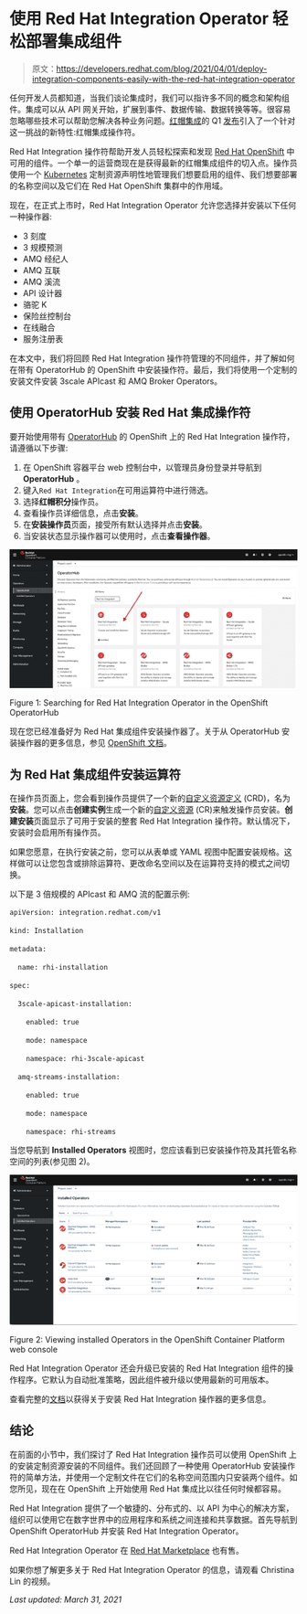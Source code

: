 # 使用 Red Hat Integration Operator 轻松部署集成组件

> 原文：<https://developers.redhat.com/blog/2021/04/01/deploy-integration-components-easily-with-the-red-hat-integration-operator>

任何开发人员都知道，当我们谈论集成时，我们可以指许多不同的概念和架构组件。集成可以从 API 网关开始，扩展到事件、数据传输、数据转换等等。很容易忽略哪些技术可以帮助您解决各种业务问题。[红帽集成](https://developers.redhat.com/integration/)的 Q1 [发布](https://www.redhat.com/en/blog/red-hat-delivers-new-change-data-capture-capabilities-and-enhances-user-experience-latest-red-hat-integration-release)引入了一个针对这一挑战的新特性:红帽集成操作符。

Red Hat Integration 操作符帮助开发人员轻松探索和发现 [Red Hat OpenShift](https://developers.redhat.com/products/openshift/overview) 中可用的组件。一个单一的运营商现在是获得最新的红帽集成组件的切入点。操作员使用一个 [Kubernetes](/topics/kubernetes/) 定制资源声明性地管理我们想要启用的组件、我们想要部署的名称空间以及它们在 Red Hat OpenShift 集群中的作用域。

现在，在正式上市时，Red Hat Integration Operator 允许您选择并安装以下任何一种操作器:

*   3 刻度
*   3 规模预测
*   AMQ 经纪人
*   AMQ 互联
*   AMQ 溪流
*   API 设计器
*   骆驼 K
*   保险丝控制台
*   在线融合
*   服务注册表

在本文中，我们将回顾 Red Hat Integration 操作符管理的不同组件，并了解如何在带有 OperatorHub 的 OpenShift 中安装操作符。最后，我们将使用一个定制的安装文件安装 3scale APIcast 和 AMQ Broker Operators。

## 使用 OperatorHub 安装 Red Hat 集成操作符

要开始使用带有 [OperatorHub](https://docs.openshift.com/container-platform/4.7/operators/understanding/olm-understanding-operatorhub.html) 的 OpenShift 上的 Red Hat Integration 操作符，请遵循以下步骤:

1.  在 OpenShift 容器平台 web 控制台中，以管理员身份登录并导航到 **OperatorHub** 。
2.  键入`Red Hat Integration`在可用运算符中进行筛选。
3.  选择**红帽积分**操作员。
4.  查看操作员详细信息，点击**安装**。
5.  在**安装操作员**页面，接受所有默认选择并点击**安装**。
6.  当安装状态显示操作器可以使用时，点击**查看操作器**。

[![Locating Red Hat Integration in the OpenShift OperatorHub via a filter search](img/34674be2ec42adf278f1cc069884998a.png "rhi-operator-hub")](/sites/default/files/blog/2021/03/rhi-operator-hub.png)

Figure 1: Searching for Red Hat Integration Operator in the OpenShift OperatorHub

现在您已经准备好为 Red Hat 集成组件安装操作器了。关于从 OperatorHub 安装操作器的更多信息，参见 [OpenShift 文档](https://docs.openshift.com/container-platform/4.7/operators/admin/olm-adding-operators-to-cluster.html#olm-installing-operators-from-operatorhub_olm-adding-operators-to-a-cluster)。

## 为 Red Hat 集成组件安装运算符

在操作员页面上，您会看到操作员提供了一个新的[自定义资源定义](https://kubernetes.io/docs/tasks/extend-kubernetes/custom-resources/custom-resource-definitions/) (CRD)，名为**安装**。您可以点击**创建实例**生成一个新的[自定义资源](https://kubernetes.io/docs/concepts/extend-kubernetes/api-extension/custom-resources/) (CR)来触发操作员安装。**创建安装**页面显示了可用于安装的整套 Red Hat Integration 操作符。默认情况下，安装时会启用所有操作员。

如果您愿意，在执行安装之前，您可以从表单或 YAML 视图中配置安装规格。这样做可以让您包含或排除运算符、更改命名空间以及在运算符支持的模式之间切换。

以下是 3 倍规模的 APIcast 和 AMQ 流的配置示例:

```
apiVersion: integration.redhat.com/v1

kind: Installation

metadata:

  name: rhi-installation

spec:

  3scale-apicast-installation:

    enabled: true 

    mode: namespace

    namespace: rhi-3scale-apicast

  amq-streams-installation:

    enabled: true

    mode: namespace 

    namespace: rhi-streams

```

当您导航到 **Installed Operators** 视图时，您应该看到已安装操作符及其托管名称空间的列表(参见图 2)。

[![A list of installed Operators in the OpenShift Container Platform web console](img/fb2682d25d4a33512fa848ebd1dca2bf.png "installed_operators")](/sites/default/files/blog/2021/03/isntalled_operators.png)

Figure 2: Viewing installed Operators in the OpenShift Container Platform web console

Red Hat Integration Operator 还会升级已安装的 Red Hat Integration 组件的操作程序。它默认为自动批准策略，因此组件被升级以使用最新的可用版本。

查看完整的[文档](https://access.redhat.com/documentation/en-us/red_hat_integration/2020-q4/html-single/installing_the_red_hat_integration_operator_on_openshift/index)以获得关于安装 Red Hat Integration 操作器的更多信息。

## 结论

在前面的小节中，我们探讨了 Red Hat Integration 操作员可以使用 OpenShift 上的安装定制资源安装的不同组件。我们还回顾了一种使用 OperatorHub 安装操作符的简单方法，并使用一个定制文件在它们的名称空间范围内只安装两个组件。如您所见，现在在 OpenShift 上开始使用 Red Hat 集成比以往任何时候都容易。

Red Hat Integration 提供了一个敏捷的、分布式的、以 API 为中心的解决方案，组织可以使用它在数字世界中的应用程序和系统之间连接和共享数据。首先导航到 OpenShift OperatorHub 并安装 Red Hat Integration Operator。

Red Hat Integration Operator 在 [Red Hat Marketplace](https://marketplace.redhat.com/en-us/products/red-hat-integration) 也有售。

如果你想了解更多关于 Red Hat Integration Operator 的信息，请观看 Christina Lin 的视频。

*Last updated: March 31, 2021*